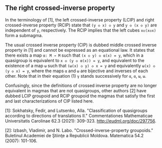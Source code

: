 ## The right crossed-inverse property

In the terminology of [1], the left crossed-inverse property (LCIP) and right crossed-inverse property (RCIP) state that `(y ◇ x) ◇ y` and `y ◇ (x ◇ y)` are independent of `y`, respectively.  The RCIP implies that the left cubes `x◇(x◇x)` form a submagma.

The usual crossed inverse property (CIP) is dubbed middle crossed inverse property in [1] and cannot be expressed as an equational law.  It states that there exists a map `α: M → M` such that `(x ◇ y) ◇ α(x) = y`, which in a quasigroup is equivalent to `x ◇ (y ◇ α(x)) = y`, and equivalent to the existence of a map `ω` such that `(ω(x) ◇ y) ◇ x = y` and equivalently `ω(x) ◇ (y ◇ x) = y`, where the maps `α` and `ω` are bijective and inverses of each other.  Note that in their equation (1) `γ` stands successively for `α`, `α`, `ω`, `ω`.

Confusingly, since the definitions of crossed inverse property are no longer equivalent in magmas that are not quasigroups, other authors [2] have dubbed LCIP groupoid and RCIP groupoid the magmas that satisfy the first and last characterizations of CIP listed here.

[1]: Sokhatsky, Fedir, and Lutsenko, Alla. "Classification of quasigroups according to directions of translations II." Commentationes Mathematicae Universitatis Carolinae 62.3 (2021): 309-323. <http://eudml.org/doc/297756>.

[2]: Izbash, Vladimir, and N. Labo. "Crossed-inverse-property groupoids." Buletinul Academiei de Ştiinţe a Republicii Moldova. Matematica 54.2 (2007): 101-106.

